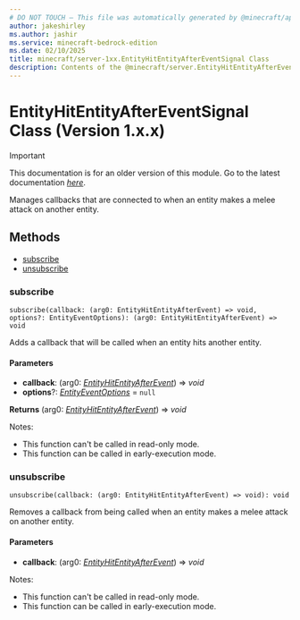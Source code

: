 ```yaml
---
# DO NOT TOUCH — This file was automatically generated by @minecraft/api-docs-generator, to report problems file an issue at https://github.com/Mojang/minecraft-scripting-libraries
author: jakeshirley
ms.author: jashir
ms.service: minecraft-bedrock-edition
ms.date: 02/10/2025
title: minecraft/server-1xx.EntityHitEntityAfterEventSignal Class
description: Contents of the @minecraft/server.EntityHitEntityAfterEventSignal class (Version 1.x.x).
---
```

# EntityHitEntityAfterEventSignal Class (Version 1.x.x)

> [!IMPORTANT]
> This documentation is for an older version of this module. Go to the latest documentation [*here*](../../../scriptapi/minecraft/server/EntityHitEntityAfterEventSignal.md).

Manages callbacks that are connected to when an entity makes a melee attack on another entity.

## Methods
- [subscribe](#subscribe)
- [unsubscribe](#unsubscribe)

### **subscribe**
`
subscribe(callback: (arg0: EntityHitEntityAfterEvent) => void, options?: EntityEventOptions): (arg0: EntityHitEntityAfterEvent) => void
`

Adds a callback that will be called when an entity hits another entity.

#### **Parameters**
- **callback**: (arg0: [*EntityHitEntityAfterEvent*](EntityHitEntityAfterEvent.md)) => *void*
- **options**?: [*EntityEventOptions*](EntityEventOptions.md) = `null`

**Returns** (arg0: [*EntityHitEntityAfterEvent*](EntityHitEntityAfterEvent.md)) => *void*
  
Notes:
- This function can't be called in read-only mode.
- This function can be called in early-execution mode.

### **unsubscribe**
`
unsubscribe(callback: (arg0: EntityHitEntityAfterEvent) => void): void
`

Removes a callback from being called when an entity makes a melee attack on another entity.

#### **Parameters**
- **callback**: (arg0: [*EntityHitEntityAfterEvent*](EntityHitEntityAfterEvent.md)) => *void*
  
Notes:
- This function can't be called in read-only mode.
- This function can be called in early-execution mode.
